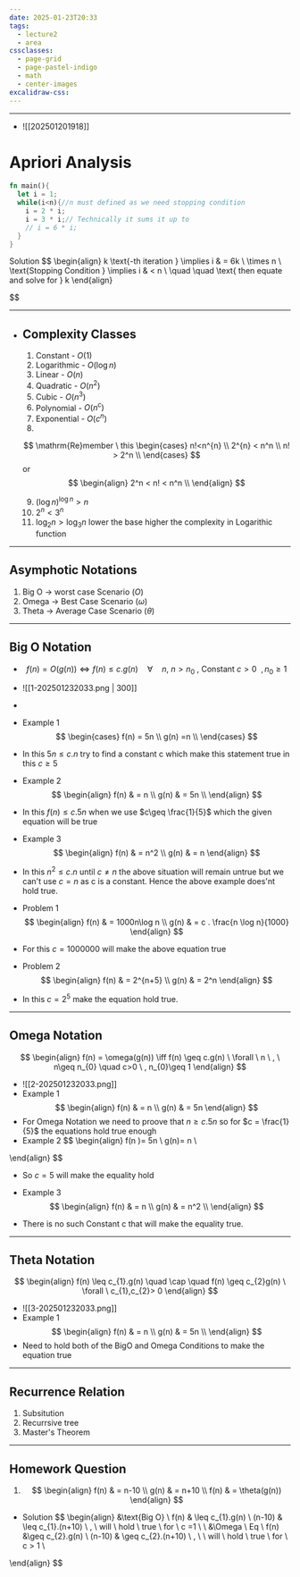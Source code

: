 ```yaml
---
date: 2025-01-23T20:33
tags:
  - lecture2
  - area
cssclasses:
  - page-grid
  - page-pastel-indigo
  - math
  - center-images
excalidraw-css:
---
```

***
- ![[202501201918]]
# Apriori Analysis

```Rust
fn main(){
  let i = 1;
  while(i<n){//n must defined as we need stopping condition
    i = 2 * i;
    i = 3 * i;// Technically it sums it up to
    // i = 6 * i;
  }
}
```

Solution
$$
\begin{align}
k \text{-th iteration } \implies i  & = 6k \ \times n \\
\text{Stopping Condition } \implies i  & < n \\
\quad  \quad \text{ then equate and solve for } k
\end{align}

$$
  ***
- ## Complexity Classes 
   1. Constant - $O(1)$
   2. Logarithmic - $O(\log n)$
   3. Linear - $O(n)$
   4. Quadratic - $O(n^{2})$
   5. Cubic - $O(n^{3})$
   6. Polynomial - $O(n^{c})$
   7. Exponential - $O(c^{n})$
   8. 
   $$
  \mathrm{Re}member \ this 
\begin{cases}
n!<n^{n} \\
2^{n} < n^n \\
n! > 2^n  \\
\end{cases}
$$
                     or
   $$
\begin{align}
2^n < n! < n^n \\
\end{align}
$$
   
   9.   $(\log n)^{\log n}>n$
  10.  $2^n<3^n$
  11.  $\log_{2}{n}>\log_{3}{n}$ lower the base higher the complexity in Logarithic function
***
## Asymphotic Notations 
  1. Big O -> worst case Scenario $(O)$
  2. Omega -> Best Case Scenario $(\omega)$
  3. Theta -> Average Case Scenario $(\theta)$

***
## Big O Notation 
- $$
f(n) = O(g(n))  \iff f(n) \leq c.g(n) \quad \forall \quad n,  \ n>n_{0} \ , \ \text{Constant } c > 0\ \ , n_{0}\geq 1
$$
- ![[1-202501232033.png | 300]]
- 
- Example 1 
$$
\begin{cases}
f(n) = 5n \\
g(n) =n  \\
\end{cases}
$$
- In this $5n  \leq  c.n$  try to find a constant c which make this statement true in this $c\geq 5$ 




- Example 2 
$$
\begin{align}
f(n)  & = n \\
g(n)  & = 5n \\
\end{align}
$$
- In this $f(n) \leq c.5n$ when we use $c\geq \frac{1}{5}$ which the given equation will be true 
- Example 3 
$$
 \begin{align}
 f(n)  & = n^2  \\
g(n)  & = n 
\end{align}
$$
- In this $n^2 \leq c.n$ until $c\neq n$ the above situation will remain untrue but we can't use $c = n$ as c is a constant. Hence the above example does'nt hold true.
- Problem 1 
$$
 \begin{align}
 f(n)  & = 1000n\log n \\
g(n)  &  =  c . \frac{n \log n}{1000}
\end{align}
$$
- For this $c=1000000$ will make the above equation true 
- Problem 2 
$$
\begin{align}
 f(n)  & = 2^{n+5}  \\
g(n)  & = 2^n
\end{align}
$$
- In this $c = 2^5$ make the equation hold true.
***
## Omega Notation

$$
 \begin{align}
f(n) = \omega(g(n)) \iff f(n) \geq c.g(n) \ \forall \ n \ , \ n\geq n_{0} \quad c>0 \ , n_{0}\geq 1 
\end{align}
$$


- ![[2-202501232033.png]]
- Example 1
$$
\begin{align}
f(n)  & = n \\
g(n)  & = 5n
\end{align}
$$
- For Omega Notation we need to proove that $n\geq c.5n$ so for $c = \frac{1}{5}$ the equations hold true enough
- Example 2 
$$
 \begin{align}
 f(n )= 5n \\
g(n)= n \\

\end{align}
$$
- So $c =5$ will make the equality hold 
- Example 3 
$$
 \begin{align}
f(n)  & = n \\
g(n)  & = n^2 \\
\end{align}
$$

- There is no such Constant c that will make the equality true.
***
## Theta Notation 

$$
 \begin{align}
f(n) \leq c_{1}.g(n) \quad \cap \quad f(n) \geq c_{2}g(n) \ \forall \ c_{1},c_{2}> 0
\end{align}
$$

- ![[3-202501232033.png]]
- Example 1 
$$
\begin{align}
f(n)  & = n \\
g(n)  & = 5n \\
\end{align}
$$
- Need to hold both of the BigO and Omega Conditions to make the equation true 
***
## Recurrence Relation 
1. Subsitution
2. Recurrsive tree
3. Master's Theorem 
***
## Homework Question 
1. $$
\begin{align}
f(n)  & = n-10 \\
g(n)  & = n+10 \\
f(n)  & = \theta(g(n))
\end{align}
$$
- Solution
$$
\begin{align}
&\text{Big O} \\
f(n)  & \leq c_{1}.g(n) \\ 
(n-10)  & \leq c_{1}.(n+10) \ , \ will  \ hold \ true \ for \ c =1 \\  \\
&\Omega  \ Eq \\
f(n) &\geq c_{2}.g(n) \\
(n-10)  & \geq c_{2}.(n+10) \ , \ \ will \ hold \ true \ for \ c > 1  \\



\end{align}
$$
